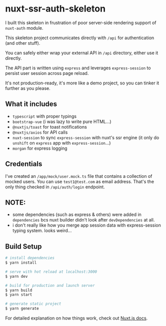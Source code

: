 # nuxt-ssr-auth-skeleton

I built this skeleton in frustration of poor server-side rendering support of `nuxt-auth` module.

This skeleton project communicates directly with `/api` for authentication (and other stuff).

You can safely either wrap your external API in `/api` directory, either use it directly.

The API part is written using `express` and leverages `express-session` to persist user session across page reload.

It's not production-ready, it's more like a demo project, so you can tinker it further as you please.

## What it includes
- `typescript` with proper typings
- `bootstrap-vue` (i was lazy to write pure HTML...)
- `@nuxtjs/toast` for toast notifications
- `@nuxtjs/axios` for API calls
- `nuxt-session` to sync `express-session` with nuxt's ssr engine (it only do `unshift` on `express` app with `express-session`...)
- `morgan` for express logging

## Credentials
I've created an `/app/mock/user.mock.ts` file that contains a collection of mocked users.
You can use `test1@test.com` as email address. That's the only thing checked in `/api/auth/login` endpoint.

## NOTE:
- some dependencies (such as express & others) were added in `dependencies` bcs nuxt builder didn't look after `devDependencies` at all.
- i don't really like how you merge app session data with express-session typing system. looks weird...

## Build Setup

```bash
# install dependencies
$ yarn install

# serve with hot reload at localhost:3000
$ yarn dev

# build for production and launch server
$ yarn build
$ yarn start

# generate static project
$ yarn generate
```

For detailed explanation on how things work, check out [Nuxt.js docs](https://nuxtjs.org).

